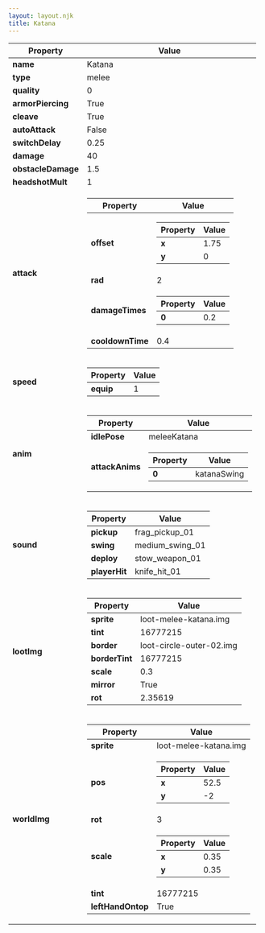 ```yaml
---
layout: layout.njk
title: Katana
---
```


<table><thead><tr><th>Property</th><th>Value</th></tr></thead><tbody><tr><td><b>name</b></td><td>Katana</td></tr><tr><td><b>type</b></td><td>melee</td></tr><tr><td><b>quality</b></td><td>0</td></tr><tr><td><b>armorPiercing</b></td><td>True</td></tr><tr><td><b>cleave</b></td><td>True</td></tr><tr><td><b>autoAttack</b></td><td>False</td></tr><tr><td><b>switchDelay</b></td><td>0.25</td></tr><tr><td><b>damage</b></td><td>40</td></tr><tr><td><b>obstacleDamage</b></td><td>1.5</td></tr><tr><td><b>headshotMult</b></td><td>1</td></tr><tr><td><b>attack</b></td><td><table><thead><tr><th>Property</th><th>Value</th></tr></thead><tbody><tr><td><b>offset</b></td><td><table><thead><tr><th>Property</th><th>Value</th></tr></thead><tbody><tr><td><b>x</b></td><td>1.75</td></tr><tr><td><b>y</b></td><td>0</td></tr></tbody></table></td></tr><tr><td><b>rad</b></td><td>2</td></tr><tr><td><b>damageTimes</b></td><td><table><thead><tr><th>Property</th><th>Value</th></tr></thead><tbody><tr><td><b>0</b></td><td>0.2</td></tr></tbody></table></td></tr><tr><td><b>cooldownTime</b></td><td>0.4</td></tr></tbody></table></td></tr><tr><td><b>speed</b></td><td><table><thead><tr><th>Property</th><th>Value</th></tr></thead><tbody><tr><td><b>equip</b></td><td>1</td></tr></tbody></table></td></tr><tr><td><b>anim</b></td><td><table><thead><tr><th>Property</th><th>Value</th></tr></thead><tbody><tr><td><b>idlePose</b></td><td>meleeKatana</td></tr><tr><td><b>attackAnims</b></td><td><table><thead><tr><th>Property</th><th>Value</th></tr></thead><tbody><tr><td><b>0</b></td><td>katanaSwing</td></tr></tbody></table></td></tr></tbody></table></td></tr><tr><td><b>sound</b></td><td><table><thead><tr><th>Property</th><th>Value</th></tr></thead><tbody><tr><td><b>pickup</b></td><td>frag_pickup_01</td></tr><tr><td><b>swing</b></td><td>medium_swing_01</td></tr><tr><td><b>deploy</b></td><td>stow_weapon_01</td></tr><tr><td><b>playerHit</b></td><td>knife_hit_01</td></tr></tbody></table></td></tr><tr><td><b>lootImg</b></td><td><table><thead><tr><th>Property</th><th>Value</th></tr></thead><tbody><tr><td><b>sprite</b></td><td>loot-melee-katana.img</td></tr><tr><td><b>tint</b></td><td>16777215</td></tr><tr><td><b>border</b></td><td>loot-circle-outer-02.img</td></tr><tr><td><b>borderTint</b></td><td>16777215</td></tr><tr><td><b>scale</b></td><td>0.3</td></tr><tr><td><b>mirror</b></td><td>True</td></tr><tr><td><b>rot</b></td><td>2.35619</td></tr></tbody></table></td></tr><tr><td><b>worldImg</b></td><td><table><thead><tr><th>Property</th><th>Value</th></tr></thead><tbody><tr><td><b>sprite</b></td><td>loot-melee-katana.img</td></tr><tr><td><b>pos</b></td><td><table><thead><tr><th>Property</th><th>Value</th></tr></thead><tbody><tr><td><b>x</b></td><td>52.5</td></tr><tr><td><b>y</b></td><td>-2</td></tr></tbody></table></td></tr><tr><td><b>rot</b></td><td>3</td></tr><tr><td><b>scale</b></td><td><table><thead><tr><th>Property</th><th>Value</th></tr></thead><tbody><tr><td><b>x</b></td><td>0.35</td></tr><tr><td><b>y</b></td><td>0.35</td></tr></tbody></table></td></tr><tr><td><b>tint</b></td><td>16777215</td></tr><tr><td><b>leftHandOntop</b></td><td>True</td></tr></tbody></table></td></tr></tbody></table>
